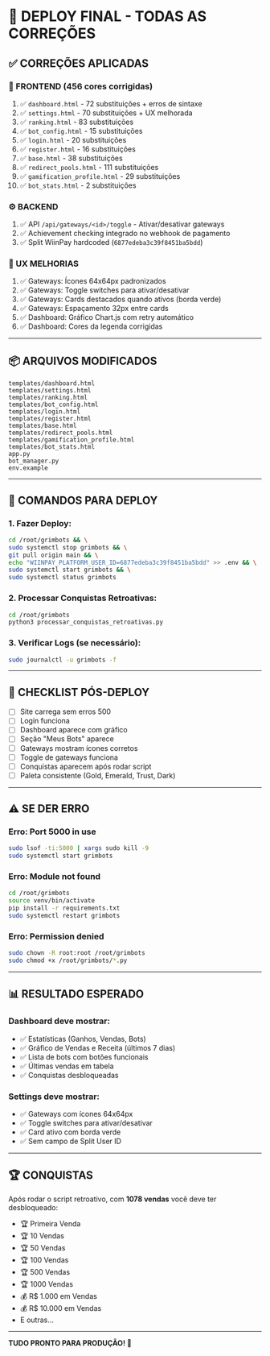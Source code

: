 # 🚀 DEPLOY FINAL - TODAS AS CORREÇÕES

## ✅ CORREÇÕES APLICADAS

### **🎨 FRONTEND (456 cores corrigidas)**
1. ✅ `dashboard.html` - 72 substituições + erros de sintaxe
2. ✅ `settings.html` - 70 substituições + UX melhorada
3. ✅ `ranking.html` - 83 substituições
4. ✅ `bot_config.html` - 15 substituições
5. ✅ `login.html` - 20 substituições
6. ✅ `register.html` - 16 substituições
7. ✅ `base.html` - 38 substituições
8. ✅ `redirect_pools.html` - 111 substituições
9. ✅ `gamification_profile.html` - 29 substituições
10. ✅ `bot_stats.html` - 2 substituições

### **⚙️ BACKEND**
1. ✅ API `/api/gateways/<id>/toggle` - Ativar/desativar gateways
2. ✅ Achievement checking integrado no webhook de pagamento
3. ✅ Split WiinPay hardcoded (`6877edeba3c39f8451ba5bdd`)

### **🎨 UX MELHORIAS**
1. ✅ Gateways: Ícones 64x64px padronizados
2. ✅ Gateways: Toggle switches para ativar/desativar
3. ✅ Gateways: Cards destacados quando ativos (borda verde)
4. ✅ Gateways: Espaçamento 32px entre cards
5. ✅ Dashboard: Gráfico Chart.js com retry automático
6. ✅ Dashboard: Cores da legenda corrigidas

---

## 📦 ARQUIVOS MODIFICADOS

```
templates/dashboard.html
templates/settings.html
templates/ranking.html
templates/bot_config.html
templates/login.html
templates/register.html
templates/base.html
templates/redirect_pools.html
templates/gamification_profile.html
templates/bot_stats.html
app.py
bot_manager.py
env.example
```

---

## 🚀 COMANDOS PARA DEPLOY

### **1. Fazer Deploy:**
```bash
cd /root/grimbots && \
sudo systemctl stop grimbots && \
git pull origin main && \
echo "WIINPAY_PLATFORM_USER_ID=6877edeba3c39f8451ba5bdd" >> .env && \
sudo systemctl start grimbots && \
sudo systemctl status grimbots
```

### **2. Processar Conquistas Retroativas:**
```bash
cd /root/grimbots
python3 processar_conquistas_retroativas.py
```

### **3. Verificar Logs (se necessário):**
```bash
sudo journalctl -u grimbots -f
```

---

## 🎯 CHECKLIST PÓS-DEPLOY

- [ ] Site carrega sem erros 500
- [ ] Login funciona
- [ ] Dashboard aparece com gráfico
- [ ] Seção "Meus Bots" aparece
- [ ] Gateways mostram ícones corretos
- [ ] Toggle de gateways funciona
- [ ] Conquistas aparecem após rodar script
- [ ] Paleta consistente (Gold, Emerald, Trust, Dark)

---

## ⚠️ SE DER ERRO

### **Erro: Port 5000 in use**
```bash
sudo lsof -ti:5000 | xargs sudo kill -9
sudo systemctl start grimbots
```

### **Erro: Module not found**
```bash
cd /root/grimbots
source venv/bin/activate
pip install -r requirements.txt
sudo systemctl restart grimbots
```

### **Erro: Permission denied**
```bash
sudo chown -R root:root /root/grimbots
sudo chmod +x /root/grimbots/*.py
```

---

## 📊 RESULTADO ESPERADO

### **Dashboard deve mostrar:**
- ✅ Estatísticas (Ganhos, Vendas, Bots)
- ✅ Gráfico de Vendas e Receita (últimos 7 dias)
- ✅ Lista de bots com botões funcionais
- ✅ Últimas vendas em tabela
- ✅ Conquistas desbloqueadas

### **Settings deve mostrar:**
- ✅ Gateways com ícones 64x64px
- ✅ Toggle switches para ativar/desativar
- ✅ Card ativo com borda verde
- ✅ Sem campo de Split User ID

---

## 🏆 CONQUISTAS

Após rodar o script retroativo, com **1078 vendas** você deve ter desbloqueado:
- 🏆 Primeira Venda
- 🏆 10 Vendas
- 🏆 50 Vendas
- 🏆 100 Vendas
- 🏆 500 Vendas
- 🏆 1000 Vendas
- 💰 R$ 1.000 em Vendas
- 💰 R$ 10.000 em Vendas
- E outras...

---

**TUDO PRONTO PARA PRODUÇÃO! 🚀**

